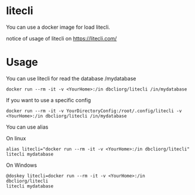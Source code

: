 # litecli

You can use a docker image for load litecli.

notice of usage of litecli on https://litecli.com/

# Usage

You can use litecli for read the database <YourHome>/mydatabase

```
docker run --rm -it -v <YourHome>:/in dbcliorg/litecli /in/mydatabase
```

If you want to use a specific config

```
docker run --rm -it -v YourDirectoryConfig:/root/.config/litecli -v <YourHome>:/in dbcliorg/litecli /in/mydatabase
```

You can use alias

On linux

```
alias litecli="docker run --rm -it -v <YourHome>:/in dbcliorg/litecli"
litecli mydatabase
```

On Windows

```
@doskey litecli=docker run --rm -it -v <YourHome>:/in  dbcliorg/litecli
litecli mydatabase
```